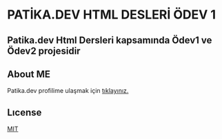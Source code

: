 # PATİKA.DEV HTML DESLERİ ÖDEV 1

## Patika.dev Html Dersleri kapsamında Ödev1 ve Ödev2 projesidir

## About ME

 Patika.dev profilime ulaşmak için [tıklayınız.](https://app.patika.dev/narb)

## Lıcense

[MIT](https://choosealicense.com/licenses/mit/)